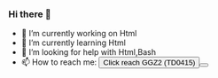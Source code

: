 ### Hi there 👋
- 🔭 I’m currently working on Html
- 🌱 I’m currently learning Html
- 🤔 I’m looking for help with Html,Bash
- 📫 How to reach me: <a href="https://ggz2.github.io/tree/"><button>Click reach GGZ2 (TD0415)<button></a>
